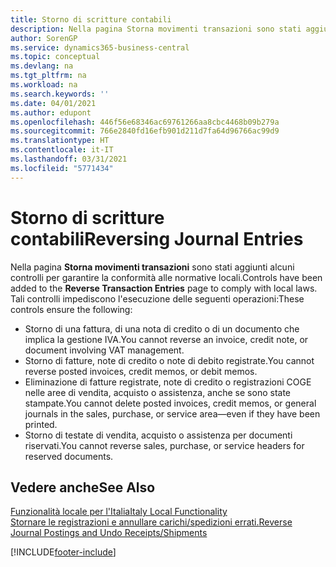 ```yaml
---
title: Storno di scritture contabili
description: Nella pagina Storna movimenti transazioni sono stati aggiunti alcuni controlli per garantire la conformità alle normative locali.
author: SorenGP
ms.service: dynamics365-business-central
ms.topic: conceptual
ms.devlang: na
ms.tgt_pltfrm: na
ms.workload: na
ms.search.keywords: ''
ms.date: 04/01/2021
ms.author: edupont
ms.openlocfilehash: 446f56e68346ac69761266aa8cbc4468b09b279a
ms.sourcegitcommit: 766e2840fd16efb901d211d7fa64d96766ac99d9
ms.translationtype: HT
ms.contentlocale: it-IT
ms.lasthandoff: 03/31/2021
ms.locfileid: "5771434"
---
```

# <a name="reversing-journal-entries"></a><span data-ttu-id="ab6cb-103">Storno di scritture contabili</span><span class="sxs-lookup"><span data-stu-id="ab6cb-103">Reversing Journal Entries</span></span>
<span data-ttu-id="ab6cb-104">Nella pagina **Storna movimenti transazioni** sono stati aggiunti alcuni controlli per garantire la conformità alle normative locali.</span><span class="sxs-lookup"><span data-stu-id="ab6cb-104">Controls have been added to the **Reverse Transaction Entries** page to comply with local laws.</span></span> <span data-ttu-id="ab6cb-105">Tali controlli impediscono l'esecuzione delle seguenti operazioni:</span><span class="sxs-lookup"><span data-stu-id="ab6cb-105">These controls ensure the following:</span></span>  

- <span data-ttu-id="ab6cb-106">Storno di una fattura, di una nota di credito o di un documento che implica la gestione IVA.</span><span class="sxs-lookup"><span data-stu-id="ab6cb-106">You cannot reverse an invoice, credit note, or document involving VAT management.</span></span>  
- <span data-ttu-id="ab6cb-107">Storno di fatture, note di credito o note di debito registrate.</span><span class="sxs-lookup"><span data-stu-id="ab6cb-107">You cannot reverse posted invoices, credit memos, or debit memos.</span></span>  
- <span data-ttu-id="ab6cb-108">Eliminazione di fatture registrate, note di credito o registrazioni COGE nelle aree di vendita, acquisto o assistenza, anche se sono state stampate.</span><span class="sxs-lookup"><span data-stu-id="ab6cb-108">You cannot delete posted invoices, credit memos, or general journals in the sales, purchase, or service area—even if they have been printed.</span></span>  
- <span data-ttu-id="ab6cb-109">Storno di testate di vendita, acquisto o assistenza per documenti riservati.</span><span class="sxs-lookup"><span data-stu-id="ab6cb-109">You cannot reverse sales, purchase, or service headers for reserved documents.</span></span>  

## <a name="see-also"></a><span data-ttu-id="ab6cb-110">Vedere anche</span><span class="sxs-lookup"><span data-stu-id="ab6cb-110">See Also</span></span>  
  [<span data-ttu-id="ab6cb-111">Funzionalità locale per l'Italia</span><span class="sxs-lookup"><span data-stu-id="ab6cb-111">Italy Local Functionality</span></span>](italy-local-functionality.md)  
  [<span data-ttu-id="ab6cb-112">Stornare le registrazioni e annullare carichi/spedizioni errati.</span><span class="sxs-lookup"><span data-stu-id="ab6cb-112">Reverse Journal Postings and Undo Receipts/Shipments</span></span>](../../finance-how-reverse-journal-posting.md)


[!INCLUDE[footer-include](../../includes/footer-banner.md)]
